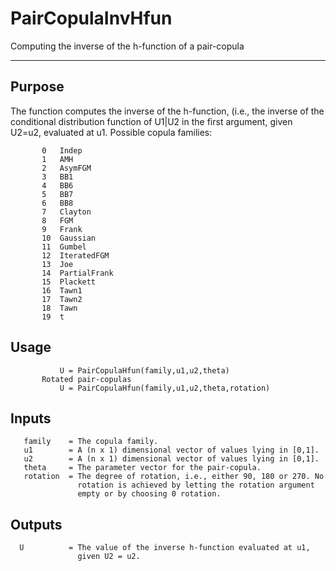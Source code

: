 # PairCopulaInvHfun

Computing the inverse of the h-function of a pair-copula

---
## Purpose
The function computes the inverse of the h-function, (i.e., the 
        inverse of the conditional distribution function of U1|U2 in the
        first argument, given U2=u2, evaluated at u1. Possible copula
        families:
        
           0   Indep
           1   AMH
           2   AsymFGM
           3   BB1
           4   BB6
           5   BB7
           6   BB8
           7   Clayton
           8   FGM
           9   Frank
           10  Gaussian
           11  Gumbel
           12  IteratedFGM
           13  Joe
           14  PartialFrank
           15  Plackett
           16  Tawn1
           17  Tawn2
           18  Tawn
           19  t

## Usage
               U = PairCopulaHfun(family,u1,u2,theta)
           Rotated pair-copulas
               U = PairCopulaHfun(family,u1,u2,theta,rotation)


## Inputs
       family    = The copula family.
       u1        = A (n x 1) dimensional vector of values lying in [0,1].
       u2        = A (n x 1) dimensional vector of values lying in [0,1].
       theta     = The parameter vector for the pair-copula.
       rotation  = The degree of rotation, i.e., either 90, 180 or 270. No
                   rotation is achieved by letting the rotation argument
                   empty or by choosing 0 rotation.


## Outputs
      U          = The value of the inverse h-function evaluated at u1,
                   given U2 = u2.

